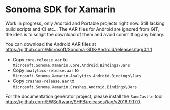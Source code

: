 # Sonoma SDK for Xamarin

Work in progress, only Android and Portable projects right now.
Still lacking build scripts and CI etc...
The AAR files for Android are ignored from GIT, the idea is to script the download of them and avoid committing any binary.

You can download the Android AAR files at https://github.com/Microsoft/Sonoma-SDK-Android/releases/tag/0.1.1

* Copy `core-release.aar` to `Microsoft.Sonoma.Xamarin.Core.Android.Bindings\Jars`
* Copy `analytics-release.aar` to `Microsoft.Sonoma.Xamarin.Analytics.Android.Bindings\Jars`
* Copy `crashes-release.aar` to `Microsoft.Sonoma.Xamarin.Crashes.Android.Bindings\Jars`

For the documentation generator project, please install the `SandCastle` tool https://github.com/EWSoftware/SHFB/releases/tag/v2016.9.17.0.
